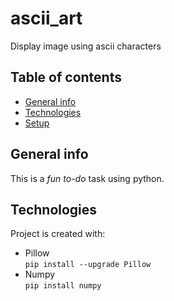 # ascii_art
Display image using ascii characters  
## Table of contents
* [General info](#general-info)
* [Technologies](#technologies)
* [Setup](#setup)

## General info
This is a *fun to-do* task using python.
	
## Technologies
Project is created with:
* Pillow  
`pip install --upgrade Pillow`
* Numpy  
`pip install numpy`
